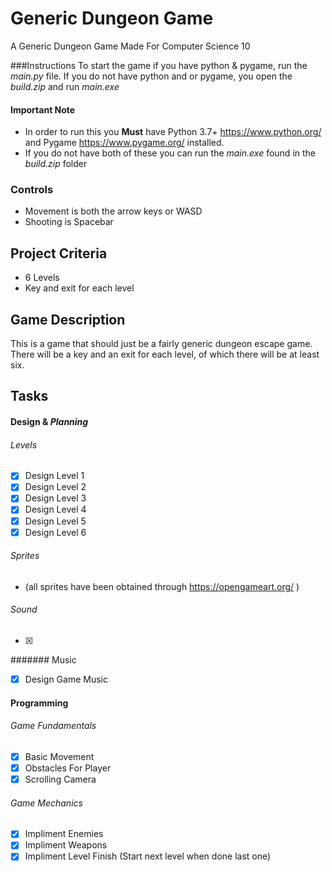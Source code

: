 # Generic Dungeon Game
A Generic Dungeon Game Made For Computer Science 10

###Instructions
To start the game if you have python & pygame, run the *main.py* file.
If you do not have python and or pygame, you open the *build.zip* and run *main.exe* 
#### Important Note
 - In order to run this you **Must** have Python 3.7+ https://www.python.org/ and Pygame https://www.pygame.org/ installed.
 - If you do not have both of these you can run the *main.exe* found in the *build.zip* folder

### Controls
 - Movement is both the arrow keys or WASD
 - Shooting is Spacebar

## Project Criteria
 - 6 Levels
 - Key and exit for each level

 ## Game Description
 This is a game that should just be a fairly generic dungeon escape game.
 There will be a key and an exit for each level, of which there will be at least six.
	
	
## Tasks
#### Design & *Planning*
###### Levels
 - [x] Design Level 1
 - [X] Design Level 2 
 - [x] Design Level 3
 - [x] Design Level 4 
 - [x] Design Level 5 
 - [x] Design Level 6
 
###### Sprites 
 - (all sprites have been obtained through https://opengameart.org/ )
###### Sound
 - [x] 
 ####### Music
 - [x] Design Game Music
 
#### Programming
###### Game Fundamentals
 - [x] Basic Movement
 - [x] Obstacles For Player
 - [x] Scrolling Camera
###### Game Mechanics
 - [x] Impliment Enemies
 - [x] Impliment Weapons
 - [x] Impliment Level Finish (Start next level when done last one)